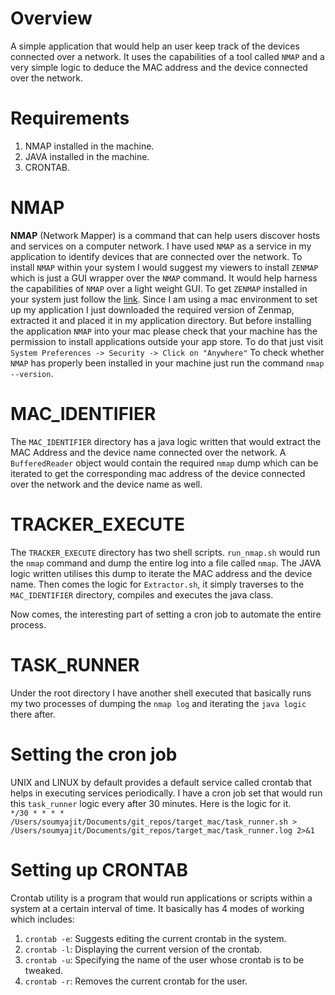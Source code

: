 # Overview
A simple application that would help an user keep track of the devices connected over a network. It uses the capabilities of a tool called `NMAP` and a very simple logic to deduce the MAC address and the device connected over the network.

# Requirements
1. NMAP installed in the machine.
2. JAVA installed in the machine.
3. CRONTAB.

# NMAP
<b>NMAP</b> (Network Mapper) is a command that can help users discover hosts and services on a computer network. I have used `NMAP` as a service in my application to identify devices that are connected over the network. To install `NMAP` within your system I would suggest my viewers to install `ZENMAP` which is just a GUI wrapper over the `NMAP` command. It would help harness the capabilities of `NMAP` over a light weight GUI. To get `ZENMAP` installed in your system just follow the [link](https://nmap.org/zenmap/). Since I am using a mac environment to set up my application I just downloaded the required version of Zenmap, extracted it and placed it in my application directory. But before installing the application `NMAP` into your mac please check that your machine has the permission to install applications outside your app store. To do that just visit `System Preferences -> Security -> Click on "Anywhere"` To check whether `NMAP` has properly been installed in your machine just run the command `nmap --version`.

# MAC_IDENTIFIER
The `MAC_IDENTIFIER` directory has a java logic written that would extract the MAC Address and the device name connected over the network. A `BufferedReader` object would contain the required `nmap` dump which can be iterated to get the corresponding mac address of the device connected over the network and the device name as well.

# TRACKER_EXECUTE
The `TRACKER_EXECUTE` directory has two shell scripts. `run_nmap.sh` would run the `nmap` command and dump the entire log into a file called `nmap`. The JAVA logic written utilises this dump to iterate the MAC address and the device name. Then comes the logic for `Extractor.sh`, it simply traverses to the `MAC_IDENTIFIER` directory, compiles and executes the java class.

Now comes, the interesting part of setting a cron job to automate the entire process.

# TASK_RUNNER
Under the root directory I have another shell executed that basically runs my two processes of dumping the `nmap log` and iterating the `java logic` there after.

# Setting the cron job
UNIX and LINUX by default provides a default service called crontab that helps in executing services periodically. I have a cron job set that would run this `task_runner` logic every after 30 minutes. Here is the logic for it.<br>
`*/30 * * * * /Users/soumyajit/Documents/git_repos/target_mac/task_runner.sh > /Users/soumyajit/Documents/git_repos/target_mac/task_runner.log 2>&1`

# Setting up CRONTAB
Crontab utility is a program that would run applications or scripts within a system at a certain interval of time. It basically has 4 modes of working which includes:<br>
1. `crontab -e`: Suggests editing the current crontab in the system.<br>
2. `crontab -l`: Displaying the current version of the crontab.<br>
3. `crontab -u`: Specifying the name of the user whose crontab is to be tweaked.<br>
4. `crontab -r`: Removes the current crontab for the user.<br>
